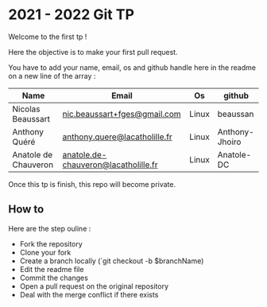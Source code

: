 # 2021 - 2022 Git TP

Welcome to the first tp !

Here the objective is to make your first pull request.

You have to add your name, email, os and github handle here in the readme on a new line of the array :

| Name                 | Email                                | Os    | github         |
| -------------------- | ------------------------------------ | ----- | -------------- |
| Nicolas Beaussart    | nic.beaussart+fges@gmail.com         | Linux | beaussan       |
| Anthony Quéré        | anthony.quere@lacatholille.fr        | Linux | Anthony-Jhoiro |
| Anatole de Chauveron | anatole.de-chauveron@lacatholille.fr | Linux | Anatole-DC     |

Once this tp is finish, this repo will become private.

## How to

Here are the step ouline :

- Fork the repository
- Clone your fork
- Create a branch locally (`git checkout -b $branchName)
- Edit the readme file
- Commit the changes
- Open a pull request on the original repository
- Deal with the merge conflict if there exists
